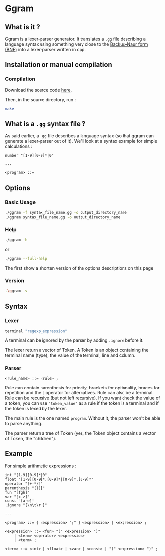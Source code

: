 # Ggram

## What is it ?

Ggram is a lexer-parser generator. It translates a `.gg` file describing a language syntax using something very close to the [Backus–Naur form (BNF)](https://en.wikipedia.org/wiki/Backus%E2%80%93Naur_form) into a lexer-parser written in cpp.

## Installation or manual compilation

### Compilation

Download the source code [here](https://github.com/Manolo-dev/ggram).

Then, in the source directory, run :

```sh
make
```

## What is a `.gg` syntax file ?

As said earlier, a `.gg` file describes a language syntax (so that ggram can generate a lexer-parser out of it).
We'll look at a syntax example for simple calculations :

```ggram
number "[1-9][0-9]*|0"

---

<program> ::= 
```

## Options

### Basic Usage

```sh
./ggram -f syntax_file_name.gg -o output_directory_name
./ggram syntax_file_name.gg -o output_directory_name
```

### Help

```sh
./ggram -h
```

or

```sh
./ggram --full-help
```

The first show a shorten version of the options descriptions on this page

### Version

```sh
.\ggram -v
```

## Syntax

### Lexer

```sh
terminal "regexp_expression"
```

A terminal can be ignored by the parser by adding `.ignore` before it.

The lexer return a vector of Token. A Token is an object containing the terminal name (type), the value of the terminal, line and column.

### Parser

```ggram
<rule_name> ::= <rule> ;
```

Rule can contain parenthesis for priority, brackets for optionality, braces for repetition and the `|` operator for alternatives. Rule can also be a terminal. Rule can be recursive (but not left recursive). If you want check the value of a token, you can use `"token_value"` as a rule if the token is a terminal and if the token is lexed by the lexer.

The main rule is the one named `program`. Without it, the parser won't be able to parse anything.

The parser return a tree of Token (yes, the Token object contains a vector of Token, the "children").

## Example

For simple arithmetic expressions :

```ggram
int "[1-9][0-9]*|0"
float "[1-9][0-9]*.[0-9]*|[0-9]*.[0-9]*"
operator "[+-*/]"
parenthesis "[()]"
fun "[fgh]"
var "[x-z]"
const "[a-e]"
.ignore "[\n\t\r ]"

---

<program> ::= { <expression> ";" } <expression> | <expression> ;

<expression> ::= <fun> "(" <expression> ")"
    | <term> <operator> <expression>
    | <term> ;

<term> ::= <int> | <float> | <var> | <const> | "(" <expression> ")" ;
```
